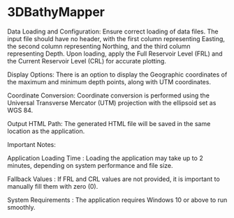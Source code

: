 # 3DBathyMapper
Data Loading and Configuration:
Ensure correct loading of data files. The input file should have no header, with the first column representing Easting, the second column representing Northing, and the third column representing Depth. Upon loading, apply the Full Reservoir Level (FRL) and the Current Reservoir Level (CRL) for accurate plotting. 

Display Options:
There is an option to display the Geographic coordinates of the maximum and minimum depth points, along with UTM coordinates. 

Coordinate Conversion:
Coordinate conversion is performed using the Universal Transverse Mercator (UTM) projection with the ellipsoid set as WGS 84. 

Output HTML Path: 
The generated HTML file will be saved in the same location as the application.

Important Notes:

Application Loading Time :  Loading the application may take up to 2 minutes, depending on system performance and file size.

Fallback Values          :  If FRL and CRL values are not provided, it is important to manually fill them with zero (0).

System Requirements      : The application requires Windows 10 or above to run smoothly.
